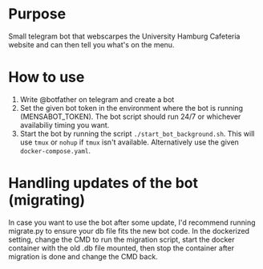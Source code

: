 # Purpose
Small telegram bot that webscarpes the University Hamburg Cafeteria website and can then 
tell you what's on the menu.

# How to use
1. Write @botfather on telegram and create a bot
2. Set the given bot token in the environment where the bot is running (MENSABOT_TOKEN). The bot 
script should run 24/7 or whichever availabiliy timing you want. 
3. Start the bot by running the script `./start_bot_background.sh`. This will use `tmux` or `nohup` if `tmux` isn't available.
Alternatively use the given `docker-compose.yaml`.

# Handling updates of the bot (migrating)
In case you want to use the bot after some update, I'd recommend running migrate.py to ensure
your db file fits the new bot code.
In the dockerized setting, change the CMD to run the migration script, start the docker container
with the old .db file mounted, then stop the container after migration is done and change the CMD back.
